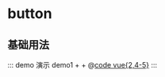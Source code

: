 # button

## 基础用法

::: demo 演示 demo1   + <lg-button :type="primary"></lg-button> +
@[code vue{2,4-5}](@demo/buttonDemo1.vue)
:::




